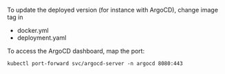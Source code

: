 To update the deployed version (for instance with ArgoCD), change image tag in

- docker.yml
- deployment.yaml

To access the ArgoCD dashboard, map the port:

```
kubectl port-forward svc/argocd-server -n argocd 8080:443
```